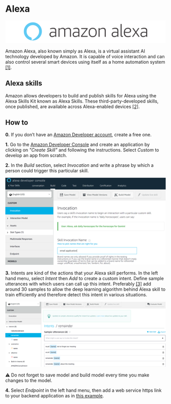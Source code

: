 # Alexa

<img src="../images/alexa_logo.png" alt="alexa logo">

Amazon Alexa, also known simply as Alexa, is a virtual assistant AI technology developed by Amazon. It is capable of voice interaction and can also control several smart devices using itself as a home automation system [[1]](https://en.wikipedia.org/wiki/Amazon_Alexa).

## Alexa skills

Amazon allows developers to build and publish skills for Alexa using the Alexa Skills Kit known as Alexa Skills. These third-party-developed skills, once published, are available across Alexa-enabled devices [[2]](https://en.wikipedia.org/wiki/Amazon_Alexa#Alexa_Skills_Kit).

## How to

**0.** If you don’t have an [Amazon Developer account](https://developer.amazon.com), create a free one.

**1.** Go to the [Amazon Developer Console](https://developer.amazon.com/alexa/console/ask) and create an application by clicking on *"Create Skill"* and following the instructions. Select *Custom* to develop an app from scratch.

**2.** In the *Build* section, select *Invocation* and write a phrase by which a person could trigger this particular skill.

<img src="../images/invocation.PNG" alt="invocation">

**3.** Intents are kind of the actions that your Alexa skill performs. In the left hand menu, select *Intent* then *Add* to create a custom intent. Define sample utterances with which users can call up this intent. Preferably [[3]](https://www.ionos.com/digitalguide/online-marketing/online-sales/create-alexa-skills/) add around 30 samples to allow the deep learning algorithm behind Alexa skill to train efficiently and therefore detect this intent in various situations.

<img src="../images/intents.PNG" alt="intents">

:warning: Do not forget to save model and build model every time you make changes to the model.

**4.** Select *Endpoint* in the left hand menu, then add a web service https link to your backend application as in [this example](./alexa_emails/).
